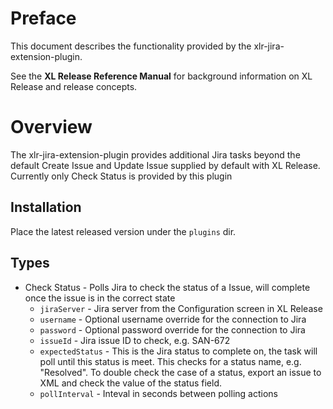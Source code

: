 # Preface #

This document describes the functionality provided by the xlr-jira-extension-plugin.

See the **XL Release Reference Manual** for background information on XL Release and release concepts.

# Overview #

The xlr-jira-extension-plugin provides additional Jira tasks beyond the default Create Issue and Update Issue supplied by default with XL Release. Currently only Check Status is provided by this plugin

## Installation ##

Place the latest released version under the `plugins` dir.

## Types ##

+ Check Status - Polls Jira to check the status of a Issue, will complete once the issue is in the correct state
  * `jiraServer` - Jira server from the Configuration screen in XL Release
  * `username` - Optional username override for the connection to Jira
  * `password` - Optional password override for the connection to Jira
  * `issueId` - Jira issue ID to check, e.g. SAN-672
  * `expectedStatus` - This is the Jira status to complete on, the task will poll until this status is meet. This checks for a status name, e.g. "Resolved". To double check the case of a status, export an issue to XML and check the value of the status field.
  * `pollInterval` - Inteval in seconds between polling actions
